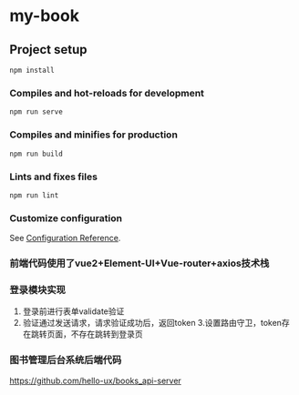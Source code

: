 # my-book

## Project setup
```
npm install
```

### Compiles and hot-reloads for development
```
npm run serve
```

### Compiles and minifies for production
```
npm run build
```

### Lints and fixes files
```
npm run lint
```

### Customize configuration
See [Configuration Reference](https://cli.vuejs.org/config/).

### 前端代码使用了vue2+Element-UI+Vue-router+axios技术栈
### 登录模块实现

1. 登录前进行表单validate验证
2. 验证通过发送请求，请求验证成功后，返回token
3.设置路由守卫，token存在跳转页面，不存在跳转到登录页






### 图书管理后台系统后端代码
https://github.com/hello-ux/books_api-server
